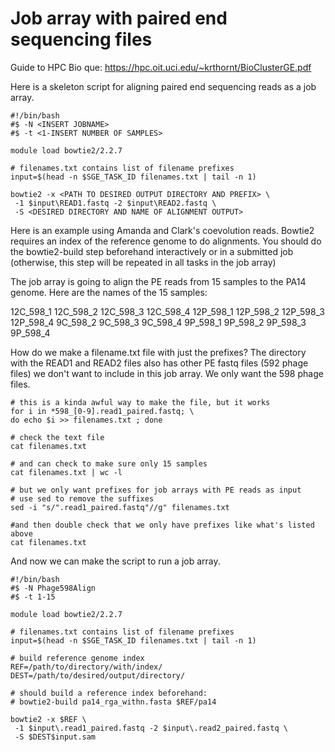 # Job array with paired end sequencing files

Guide to HPC Bio que: https://hpc.oit.uci.edu/~krthornt/BioClusterGE.pdf 

Here is a skeleton script for aligning paired end sequencing reads as a job array. 


```
#!/bin/bash
#$ -N <INSERT JOBNAME>
#$ -t <1-INSERT NUMBER OF SAMPLES>

module load bowtie2/2.2.7

# filenames.txt contains list of filename prefixes 
input=$(head -n $SGE_TASK_ID filenames.txt | tail -n 1)

bowtie2 -x <PATH TO DESIRED OUTPUT DIRECTORY AND PREFIX> \
 -1 $input\READ1.fastq -2 $input\READ2.fastq \ 
 -S <DESIRED DIRECTORY AND NAME OF ALIGNMENT OUTPUT>

```

Here is an example using Amanda and Clark's coevolution reads.
Bowtie2 requires an index of the reference genome to do alignments. 
You should do the bowtie2-build step beforehand interactively or in a submitted job (otherwise, this step will be repeated in all tasks in the job array)

The job array is going to align the PE reads from 15 samples to the PA14 genome. 
Here are the names of the 15 samples:

12C_598_1
12C_598_2
12C_598_3
12C_598_4
12P_598_1
12P_598_2
12P_598_3
12P_598_4
9C_598_2
9C_598_3
9C_598_4
9P_598_1
9P_598_2
9P_598_3
9P_598_4

How do we make a filename.txt file with just the prefixes? The directory with the READ1 and READ2 files also has other PE fastq files (592 phage files) we don't want to include in this job array.
We only want the 598 phage files. 

```
# this is a kinda awful way to make the file, but it works
for i in *598_[0-9].read1_paired.fastq; \
do echo $i >> filenames.txt ; done

# check the text file
cat filenames.txt

# and can check to make sure only 15 samples
cat filenames.txt | wc -l

# but we only want prefixes for job arrays with PE reads as input
# use sed to remove the suffixes
sed -i "s/".read1_paired.fastq"//g" filenames.txt

#and then double check that we only have prefixes like what's listed above
cat filenames.txt
```

And now we can make the script to run a job array.

```
#!/bin/bash
#$ -N Phage598Align
#$ -t 1-15 

module load bowtie2/2.2.7

# filenames.txt contains list of filename prefixes 
input=$(head -n $SGE_TASK_ID filenames.txt | tail -n 1)

# build reference genome index 
REF=/path/to/directory/with/index/
DEST=/path/to/desired/output/directory/

# should build a reference index beforehand:
# bowtie2-build pa14_rga_withn.fasta $REF/pa14

bowtie2 -x $REF \
 -1 $input\.read1_paired.fastq -2 $input\.read2_paired.fastq \ 
 -S $DEST$input.sam 

```

